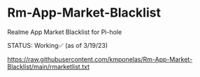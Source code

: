 # Rm-App-Market-Blacklist
Realme App Market Blacklist for Pi-hole

STATUS: Working✅ (as of 3/19/23)

 https://raw.githubusercontent.com/kmponelas/Rm-App-Market-Blacklist/main/rmarketlist.txt
